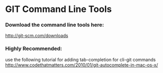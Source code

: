 GIT Command Line Tools 
======================



### Download the command line tools here:


http://git-scm.com/downloads



### Highly Recommended:

use the following tutorial for adding tab-completion for cli-git commands
http://www.codethatmatters.com/2010/01/git-autocomplete-in-mac-os-x/

